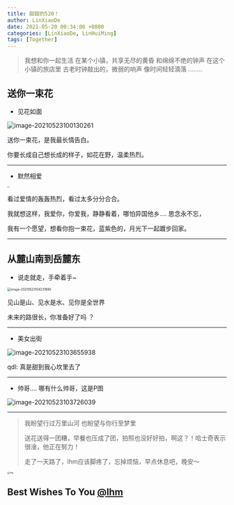 ```yaml
---
title: 甜甜的520！
author: LinXiaoDe
date: 2021-05-20 00:34:00 +0800
categories: [LinXiaoDe, LinHuiMing]
tags: [Together]
---
```




> 我想和你一起生活
> 在某个小镇，共享无尽的黄昏
> 和绵绵不绝的钟声
> 在这个小镇的旅店里
> 古老时钟敲出的，微弱的响声
> 像时间轻轻滴落 ........



## 送你一束花

- 见花如面

![image-20210523100130261](https://i.loli.net/2021/05/23/wJiSY8UltRdrVkP.png)



送你一束花，是我最长情告白。

你要长成自己想长成的样子，如花在野，温柔热烈。

<hr>

- 默然相爱

<img src="https://i.loli.net/2021/05/23/68wVfNx5kO1hovW.jpg" alt="2" style="zoom:20%;" />



看过爱情的轰轰热烈，看过太多分分合合。

我就想这样，我爱你，你爱我，静静看着，哪怕异国他乡....  思念永不忘，

我有一个愿望，想看你抱一束花，蓝紫色的，月光下一起踱步回家。

<hr>



## 从麓山南到岳麓东

- 说走就走，手牵着手~

<img src="https://i.loli.net/2021/05/23/9KbG4YFXc37CPiW.png" alt="image-20210523104231890" style="zoom: 50%;" />



见山是山、见水是水、见你是全世界

未来的路很长，你准备好了吗 ？

<hr>

- 美女出街

![image-20210523103655938](https://i.loli.net/2021/05/23/LYxP6urR3zs4aCM.png) 

qdl: 真是甜到我心坎里去了

<hr>

- 帅哥.... 哪有什么帅哥，这是P图

![image-20210523103726039](https://i.loli.net/2021/05/23/VbsnS7xQqcDUamf.png)

<hr/>

> 我盼望行过万里山河
> 也盼望与你行至梦里
>
> 送花送得一团糟，早餐也压成了团，拍照也没好好拍，啊这？！哈士奇表示很淦，他正在努力！
>
> 走了一天路了，lhm应该脚疼了，忘掉烦恼，早点休息吧，晚安～

<img src="https://i.loli.net/2021/05/23/iT9Jn1GlVdChRsq.jpg" alt="img" style="zoom: 33%;" />



## Best Wishes To You [@lhm ](https://github.com/linzissu) 


